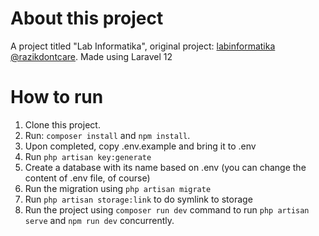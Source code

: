 # About this project
A project titled "Lab Informatika", original project: [labinformatika @razikdontcare](github.com/razikdontcare/labinformatika). Made using Laravel 12

# How to run
1. Clone this project.
2. Run: `composer install` and `npm install`.
3. Upon completed, copy .env.example and bring it to .env 
4. Run `php artisan key:generate`
5. Create a database with its name based on .env (you can change the content of .env file, of course)
6. Run the migration using `php artisan migrate`
7. Run `php artisan storage:link` to do symlink to storage
8. Run the project using `composer run dev` command to run `php artisan serve` and `npm run dev` concurrently.
